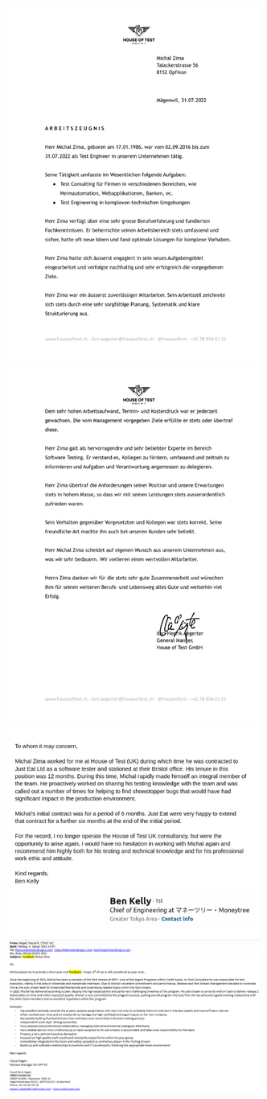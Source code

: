 ![feedback_Ilari1](/media/recc/Arbeitszeugnis_von_Ilari_Michal_Zima-1.jpg)
![feedback_Ilari2](/media/recc/Arbeitszeugnis_von_Ilari_Michal_Zima-2.jpg)
![feedback_Kelly](/media/recc/Kelly_reccomend.jpg)
![feedback_GPP](/media/recc/feedback_GPP.png)